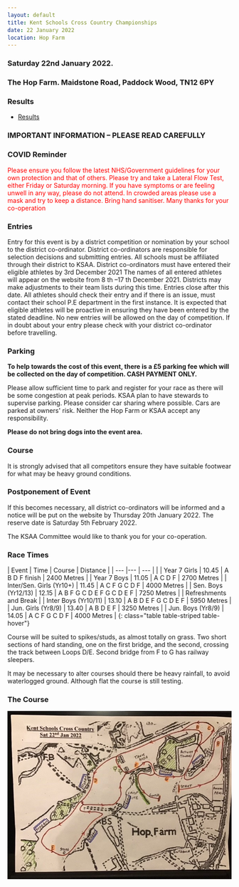 ```yaml
---
layout: default
title: Kent Schools Cross Country Championships
date: 22 January 2022
location: Hop Farm
---
```


### Saturday 22nd January 2022.

### The Hop Farm. Maidstone Road, Paddock Wood, TN12 6PY

<div class="panel panel-info">
    <div class="panel-heading">
        <h3 class="panel-title">Results</h3>
    </div>
    <div class="panel-body">
        <ul>
            <li><a href="/files/events/21-22/2022-01-22-kent-schools-cross-country-champs/Results.pdf">Results</a></li>
        </ul>
    </div>
</div>

### IMPORTANT INFORMATION – PLEASE READ CAREFULLY

### COVID Reminder

<span style="color: red;">
Please ensure you follow the latest NHS/Government guidelines for your own protection and that of others. Please try and take a Lateral Flow Test, either Friday or Saturday morning. If you have symptoms or are feeling unwell in any way, please do not attend. In crowded areas please use a mask and try to keep a distance. Bring hand sanitiser.
</span>
<span style="color: red;">Many thanks for your co-operation</span>

### Entries

Entry for this event is by a district competition or nomination by your school to the district
co-ordinator.
District co-ordinators are responsible for selection decisions and submitting entries.
All schools must be affiliated through their district to KSAA.
District co-ordinators must have entered their eligible athletes by 3rd December 2021
The names of all entered athletes will appear on the website from 8 th –17 th December 2021.
Districts may make adjustments to their team lists during this time. Entries close after this
date.
All athletes should check their entry and if there is an issue, must contact their school P.E
department in the first instance.
It is expected that eligible athletes will be proactive in ensuring they have been entered by the stated deadline.
No new entries will be allowed on the day of competition. If in doubt about your entry please
check with your district co-ordinator before travelling.

### Parking

**To help towards the cost of this event, there is a £5 parking fee which will
be collected on the day of competition. CASH PAYMENT ONLY.**

Please allow sufficient time to park and register for your race as there will be some
congestion at peak periods. KSAA plan to have stewards to supervise parking.
Please consider car sharing where possible.
Cars are parked at owners' risk. Neither the Hop Farm or KSAA accept any responsibility.

**Please do not bring dogs into the event area.**

### Course

It is strongly advised that all competitors ensure they have suitable footwear for what may be
heavy ground conditions.

### Postponement of Event

If this becomes necessary, all district co-ordinators will be informed and a notice will be put on the website by Thursday 20th January 2022. The reserve date is Saturday 5th February 2022.

The KSAA Committee would like to thank you for your co-operation.

### Race Times

| Event | Time | Course | Distance |
| --- |--- | --- | |
| Year 7 Girls | 10.45 | A B D F finish | 2400 Metres |
| Year 7 Boys | 11.05 | A C D F | 2700 Metres |
| Inter/Sen. Girls (Yr10+) | 11.45 | A C F G C D F | 4000 Metres |
| Sen. Boys (Yr12/13) | 12.15 | A B F G C D E F G C D E F | 7250 Metres |
| Refreshments and Break |
| Inter Boys (Yr10/11) | 13.10 | A B D E F G C D E F | 5950 Metres |
| Jun. Girls (Yr8/9) | 13.40 | A B D E F | 3250 Metres |
| Jun. Boys (Yr8/9) | 14.05 | A C F G C D F | 4000 Metres |
{: class="table table-striped table-hover"}

Course will be suited to spikes/studs, as almost totally on grass. Two short sections of hard standing, one on the first bridge, and the second, crossing the track between Loops D/E. Second bridge from F to G has railway sleepers.

It may be necessary to alter courses should there be heavy rainfall, to avoid waterlogged ground. Although flat the course is still testing.

### The Course

<a href="/images/events/21-22/2022-01-22-kent-schools-cross-country-champs/course-map.jpg" target="_blank">
    <img src="/images/events/21-22/2022-01-22-kent-schools-cross-country-champs/course-map.jpg" style="max-width:100%;"/>
</a>
